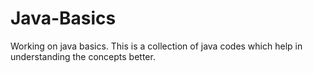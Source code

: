 # Java-Basics
Working on java basics.
This is a collection of java codes which help in understanding the concepts better.
